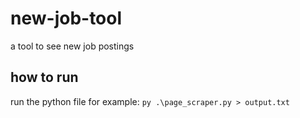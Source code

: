 # new-job-tool
a tool to see new job postings

## how to run
run the python file for example: `py .\page_scraper.py > output.txt`